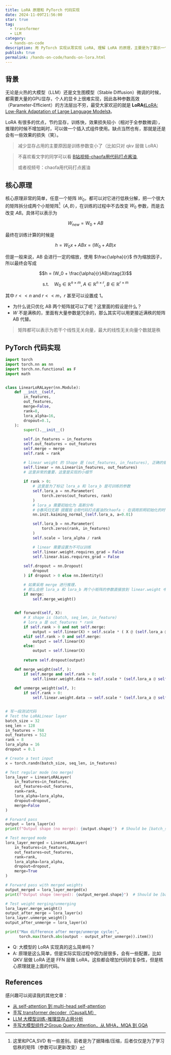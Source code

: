 ```yaml
---
title: LoRA 原理和 PyTorch 代码实现
date: 2024-11-09T21:56:00
star: true
tag:
  - transformer
  - LLM
category:
  - hands-on-code
description: 用 PyTorch 实现从零实现 LoRA, 理解 LoRA 的原理，主要是为了展示一个 LoRA 实现的细节
publish: true
permalink: /hands-on-code/hands-on-lora.html
---
```




## 背景

无论是火热的大模型（LLM）还是文生图模型（Stable  Diffusion）微调的时候，都需要大量的GPU显存，个人的显卡上很难实现，因此各种参数高效（Parameter-Efficient）的方法层出不穷，最受大家欢迎的就是 **LoRA**[《LoRA: Low-Rank Adaptation of Large Language Models》](https://papers.cool/arxiv/2106.09685)。

LoRA 有很多的优点，节约显存，训练快，效果损失较小（相对于全参数微调），推理的时候不增加耗时，可以做一个插入式组件使用。缺点当然也有，那就是还是会有一些效果的损失（笑）。

> 减少显存占用的主要原因是训练参数变小了（比如只对 qkv 层做 LoRA）


>
> 不喜欢看文字的同学可以看 [B站视频-chaofa用代码打点酱油](https://www.bilibili.com/video/BV1fHmkYyE2w/),
> 
> 或者视频号：chaofa用代码打点酱油


## 核心原理

核心原理非常的简单，任意一个矩阵 $W_0$，都可以对它进行低秩分解，把一个很大的矩阵拆分成两个小矩矩阵[^1]（$A,B$），在训练的过程中不去改变 $W_0$ 参数，而是去改变 $A B$。具体可以表示为

$$W_{new} = W_0 + AB \tag{1}$$

最终在训练计算的时候是

$$h = W_0x + ABx = (W_0 + AB)x\tag{2}$$

但是一般来说，AB 会进行一定的缩放，使用 $\frac{\alpha}{r}$ 作为缩放因子，所以最终会写成

$$h = (W_0 + \frac{\alpha}{r}AB)x\tag{3}$$

$$\text{s.t.} \quad W_0 \in \mathbb{R}^{n \times m}, \; A \in \mathbb{R}^{n \times r}, \; B \in \mathbb{R}^{r \times m}$$

其中 $r << n \text{ and } r << m$，$r$ 甚至可以设置成 1。


- 为什么说只优化 AB 两个矩阵就可以了呢？这里面的假设是什么？
- $W$ 不是满秩的，里面有大量参数是冗余的，那么其实可以用更接近满秩的矩阵 AB 代替。
> 矩阵都可以表示为若干个线性无关向量，最大的线性无关向量个数就是秩


## PyTorch 代码实现
```python
import torch
import torch.nn as nn
import torch.nn.functional as F
import math


class LinearLoRALayer(nn.Module):
    def __init__(self, 
        in_features, 
        out_features,
        merge=False,
        rank=8,
        lora_alpha=16,
        dropout=0.1,
    ):
        super().__init__()

        self.in_features = in_features
        self.out_features = out_features
        self.merge = merge
        self.rank = rank

        # linear weight 的 Shape 是 (out_features, in_features), 正确的做法是 xW^T
        self.linear = nn.Linear(in_features, out_features)
        # 这里非常的重要，这里是实现的小细节
        
        if rank > 0:
            # 这里是为了标记 lora_a 和 lora_b 是可训练的参数
            self.lora_a = nn.Parameter(
                torch.zeros(out_features, rank)
            )
            # lora_a 需要初始化为 高斯分布
            # @春风归无期 提醒我 @用代码打点酱油的chaofa : 在调用凯明初始化的时候注释里写的高斯分布，调用的却是均匀分布，而且参数a的值设置的是根号5，但a表示的是leaky relu的负斜率系数，一般是0.01这样的小值，不可能超过1
            nn.init.kaiming_normal_(self.lora_a, a=0.01)

            self.lora_b = nn.Parameter(
                torch.zeros(rank, in_features)
            )
            self.scale = lora_alpha / rank

            # linear 需要设置为不可以训练
            self.linear.weight.requires_grad = False
            self.linear.bias.requires_grad = False
        
        self.dropout = nn.Dropout(
            dropout
        ) if dropout > 0 else nn.Identity()

        # 如果采用 merge 进行推理，
        # 那么会把 lora_a 和 lora_b 两个小矩阵的参数直接放到 linear.weight 中
        if merge:
            self.merge_weight()

    
    def forward(self, X):
        # X shape is (batch, seq_len, in_feature)
        # lora_a 是 out_features * rank
        if self.rank > 0 and not self.merge:
            output = self.linear(X) + self.scale * ( X @ (self.lora_a @ self.lora_b).T )
        elif self.rank > 0 and self.merge:
            output = self.linear(X)
        else:
            output = self.linear(X)
        
        return self.dropout(output)

    def merge_weight(self, ):
        if self.merge and self.rank > 0:
            self.linear.weight.data += self.scale * (self.lora_a @ self.lora_b)
    
    def unmerge_weight(self, ):
        if self.rank > 0:
            self.linear.weight.data -= self.scale * (self.lora_a @ self.lora_b)


# 写一段测试代码
# Test the LoRALinear layer
batch_size = 32
seq_len = 128
in_features = 768
out_features = 512
rank = 8
lora_alpha = 16
dropout = 0.1

# Create a test input
x = torch.randn(batch_size, seq_len, in_features)

# Test regular mode (no merge)
lora_layer = LinearLoRALayer(
    in_features=in_features,
    out_features=out_features,
    rank=rank,
    lora_alpha=lora_alpha,
    dropout=dropout,
    merge=False
)

# Forward pass
output = lora_layer(x)
print(f"Output shape (no merge): {output.shape}")  # Should be [batch_size, seq_len, out_features]

# Test merged mode
lora_layer_merged = LinearLoRALayer(
    in_features=in_features,
    out_features=out_features,
    rank=rank,
    lora_alpha=lora_alpha,
    dropout=dropout,
    merge=True
)

# Forward pass with merged weights
output_merged = lora_layer_merged(x)
print(f"Output shape (merged): {output_merged.shape}")  # Should be [batch_size, seq_len, out_features]

# Test weight merging/unmerging
lora_layer.merge_weight()
output_after_merge = lora_layer(x)
lora_layer.unmerge_weight()
output_after_unmerge = lora_layer(x)

print("Max difference after merge/unmerge cycle:", 
      torch.max(torch.abs(output - output_after_unmerge)).item())


```

- Q: 大模型的 LoRA 实现真的这么简单吗？
- A: 原理是这么简单，但是实际实现过程中因为层很多，会有一些配置，比如 QKV 层做 LoRA 还是 FFN 层做 LoRA，这些都会增加代码的复杂性，但是核心原理就是上面的代码。


## References

[^1]: 这里和PCA,SVD 有一些差别。前者是为了据降维/压缩，后者仅仅是为了学习低秩的矩阵（参数可以更新改变）

感兴趣可以阅读我的其他文章：
- [从 self-attention 到 multi-head self-attention](/hands-on-code/from-self-attention-to-multi-head-self-attention.html)
- [手写 transformer decoder（CausalLM）](/hands-on-code/hands-on-causallm-decoder.html)
- [LLM 大模型训练-推理显存占用分析](/post/llm-train-infer-memoery-usage-calculation.html)
- [手写大模型组件之Group Query Attention，从 MHA，MQA 到 GQA](https://bruceyuan.com/hands-on-code/hands-on-group-query-attention-and-multi-query-attention.html)
